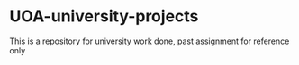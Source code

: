 # UOA-university-projects
This is a repository for university work done, past assignment for reference only
